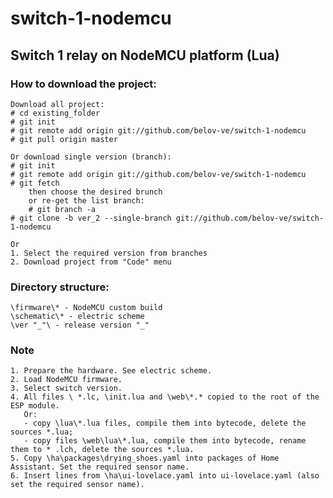 # switch-1-nodemcu
Switch 1 relay on NodeMCU platform (Lua)
---

### How to download the project:
    Download all project:
    # cd existing_folder
    # git init
    # git remote add origin git://github.com/belov-ve/switch-1-nodemcu
    # git pull origin master
    
    Or download single version (branch):
    # git init
    # git remote add origin git://github.com/belov-ve/switch-1-nodemcu
    # git fetch
        then choose the desired brunch
        or re-get the list branch:
        # git branch -a
    # git clone -b ver_2 --single-branch git://github.com/belov-ve/switch-1-nodemcu
    
    Or 
    1. Select the required version from branches
    2. Download project from "Code" menu

### Directory structure:
    \firmware\* - NodeMCU custom build
    \schematic\* - electric scheme
    \ver "_"\ - release version "_"

### Note
    1. Prepare the hardware. See electric scheme.
    2. Load NodeMCU firmware.
    3. Select switch version.
    4. All files \ *.lc, \init.lua and \web\*.* copied to the root of the ESP module.
       Or:
       - copy \lua\*.lua files, compile them into bytecode, delete the sources *.lua;
       - copy files \web\lua\*.lua, compile them into bytecode, rename them to * .lch, delete the sources *.lua.
    5. Copy \ha\packages\drying_shoes.yaml into packages of Home Assistant. Set the required sensor name.
    6. Insert lines from \ha\ui-lovelace.yaml into ui-lovelace.yaml (also set the required sensor name).
